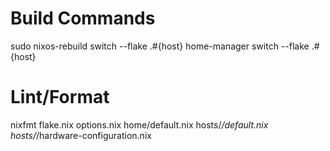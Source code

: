 # Build Commands
sudo nixos-rebuild switch --flake .#{host}
home-manager switch --flake .#{host}

# Lint/Format
nixfmt flake.nix options.nix home/default.nix hosts/*/default.nix hosts/*/hardware-configuration.nix